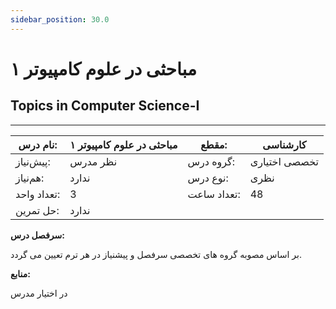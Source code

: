 ```yaml
---
sidebar_position: 30.0
---
```

# مباحثی در علوم کامپیوتر ۱
## Topics in Computer Science-I
_______________________________________________________________________________
| نام درس:    | مباحثی در علوم کامپیوتر ۱ | مقطع:       | کارشناسی      |
| ----------- | ------------------------- | ----------- | ------------- |
| پیش‌نیاز:   | نظر مدرس                  | گروه درس:   | تخصصی اختیاری |
| هم‌نیاز:    | ندارد                     | نوع درس:    | نظری          |
| تعداد واحد: | 3                         | تعداد ساعت: | 48            |
| حل تمرین:   |  ندارد                    |             |               |

**سرفصل درس:**

بر اساس مصوبه گروه های تخصصی سرفصل و پیشنیاز در هر ترم تعیین می گردد.

**منابع:**

در اختیار مدرس
